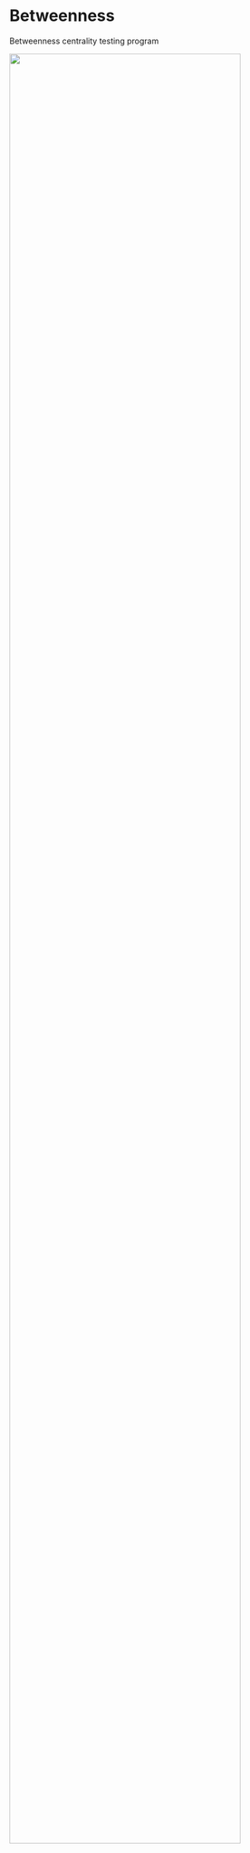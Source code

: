 # Betweenness
Betweenness centrality testing program

<img src="https://user-images.githubusercontent.com/62388816/155898227-dc79e44c-251e-4f9c-9bf0-e5d4c94014af.png" width="90%"></img> 



